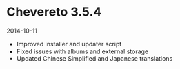 # Chevereto 3.5.4

2014-10-11

- Improved installer and updater script
- Fixed issues with albums and external storage
- Updated Chinese Simplified and Japanese translations
